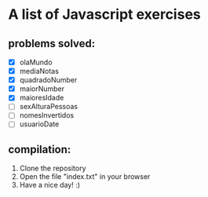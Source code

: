 # A list of Javascript exercises

## problems solved:

- [x] olaMundo
- [x] mediaNotas
- [x] quadradoNumber
- [x] maiorNumber
- [x] maioresIdade
- [ ] sexAlturaPessoas
- [ ] nomesInvertidos
- [ ] usuarioDate

## compilation:

1. Clone the repository
2. Open the file "index.txt" in your browser
3. Have a nice day!  :)

